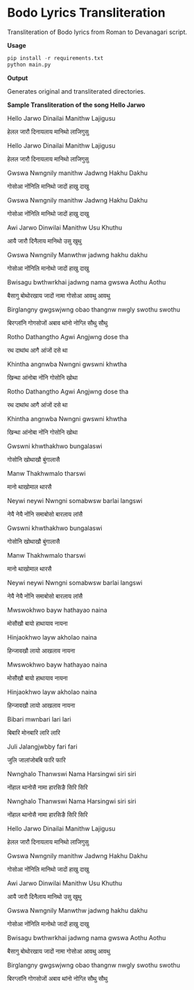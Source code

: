 # Bodo Lyrics Transliteration

Transliteration of Bodo lyrics from Roman to Devanagari script.

**Usage**

```python
pip install -r requirements.txt
python main.py
```

**Output**

  Generates original and transliterated directories.

**Sample Transliteration of the song Hello Jarwo**

Hello Jarwo Dinailai Manithw Lajigusu

हेलल जारौ दिनायलाय मानिथो लाजिगुसु

Hello Jarwo Dinailai Manithw Lajigusu

हेलल जारौ दिनायलाय मानिथो लाजिगुसु

Gwswa Nwngnily manithw Jadwng Hakhu Dakhu

गोसोआ नोंनिलि मानिथो जादों हाखु दाखु

Gwswa Nwngnily manithw Jadwng Hakhu Dakhu

गोसोआ नोंनिलि मानिथो जादों हाखु दाखु

Awi Jarwo Dinwilai Manithw Usu Khuthu

आयै जारौ दिनैलाय मानिथो उसु खुथु

Gwswa Nwngnily Manwthw jadwng hakhu dakhu

गोसोआ नोंनिलि मानोथो जादों हाखु दाखु

Bwisagu bwthwrkhai jadwng nama gwswa Aothu Aothu

बैसागु बोथोरखाय जादों नामा गोसोआ आवथु आवथु

Birglangny gwgswjwng obao thangnw nwgly swothu swothu

बिरग्लांनि गोगसोजों अबाव थांनो नोग्लि सौथु सौथु

Rotho Dathangtho Agwi Angjwng dose tha

रथ दाथांथ आगै आंजों दसे था

Khintha angnwba Nwngni gwswni khwtha

खिन्था आंनोबा नोंनि गोसोनि खोथा

Rotho Dathangtho Agwi Angjwng dose tha

रथ दाथांथ आगै आंजों दसे था

Khintha angnwba Nwngni gwswni khwtha

खिन्था आंनोबा नोंनि गोसोनि खोथा

Gwswni khwthakhwo bungalaswi

गोसोनि खोथाखौ बुंगालासै

Manw Thakhwmalo tharswi

मानो थाखोमाल थारसै

Neywi neywi Nwngni somabwsw barlai langswi

नेयै नेयै नोंनि समाबोसो बारलाय लांसै

Gwswni khwthakhwo bungalaswi

गोसोनि खोथाखौ बुंगालासै

Manw Thakhwmalo tharswi

मानो थाखोमाल थारसै

Neywi neywi Nwngni somabwsw barlai langswi

नेयै नेयै नोंनि समाबोसो बारलाय लांसै

Mwswokhwo bayw hathayao naina

मोसौखौ बायो हाथायाव नायना

Hinjaokhwo layw akholao naina

हिन्जावखौ लायो आखलाव नायना

Mwswokhwo bayw hathayao naina

मोसौखौ बायो हाथायाव नायना

Hinjaokhwo layw akholao naina

हिन्जावखौ लायो आखलाव नायना

Bibari mwnbari lari lari

बिबारि मोनबारि लारि लारि

Juli Jalangjwbby fari fari

जुलि जालांजोबबि फारि फारि

Nwnghalo Thanwswi Nama Harsingwi siri siri

नोंहाल थानोसै नामा हारसिङै सिरि सिरि

Nwnghalo Thanwswi Nama Harsingwi siri siri

नोंहाल थानोसै नामा हारसिङै सिरि सिरि

Hello Jarwo Dinailai Manithw Lajigusu

हेलल जारौ दिनायलाय मानिथो लाजिगुसु

Gwswa Nwngnily manithw Jadwng Hakhu Dakhu

गोसोआ नोंनिलि मानिथो जादों हाखु दाखु

Awi Jarwo Dinwilai Manithw Usu Khuthu

आयै जारौ दिनैलाय मानिथो उसु खुथु

Gwswa Nwngnily Manwthw jadwng hakhu dakhu

गोसोआ नोंनिलि मानोथो जादों हाखु दाखु

Bwisagu bwthwrkhai jadwng nama gwswa Aothu Aothu

बैसागु बोथोरखाय जादों नामा गोसोआ आवथु आवथु

Birglangny gwgswjwng obao thangnw nwgly swothu swothu

बिरग्लांनि गोगसोजों अबाव थांनो नोग्लि सौथु सौथु
